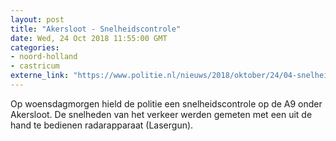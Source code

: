 ```yaml
---
layout: post
title: "Akersloot - Snelheidscontrole"
date: Wed, 24 Oct 2018 11:55:00 GMT
categories: 
- noord-holland 
- castricum 
externe_link: "https://www.politie.nl/nieuws/2018/oktober/24/04-snelheidscontrole.html"
---
```


Op woensdagmorgen hield de politie een snelheidscontrole op de A9 onder Akersloot. De snelheden van het verkeer werden gemeten met een uit de hand te bedienen radarapparaat (Lasergun).
